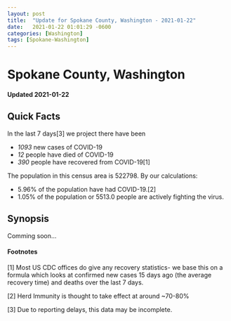 ```yaml
---
layout: post
title:  "Update for Spokane County, Washington - 2021-01-22"
date:   2021-01-22 01:01:29 -0600
categories: [Washington]
tags: [Spokane-Washington]
---
```


# Spokane County, Washington
#### Updated 2021-01-22

## Quick Facts

In the last 7 days[3] we project there have been
- *1093* new cases of COVID-19
- *12* people have died of COVID-19
- *390* people have recovered from COVID-19[1]

The population in this census area is 522798. By our calculations:
- 5.96% of the population have had COVID-19.[2]
- 1.05% of the population or 5513.0 people are actively fighting the virus.

## Synopsis

Comming soon...


#### Footnotes

[1] Most US CDC offices do give any recovery statistics- we base this on a formula which looks at confirmed new cases
15 days ago (the average recovery time) and deaths over the last 7 days.

[2] Herd Immunity is thought to take effect at around ~70-80%

[3] Due to reporting delays, this data may be incomplete.
 
    